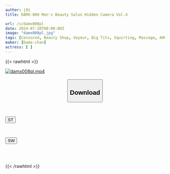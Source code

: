 ```yaml
---
author: j91
title: DAMX-008 Men's Beauty Salon Hidden Camera Vol.4

url: /v/damx008pl
date: 2024-07-20T00:00:00Z
image: "damx008pl.jpg"
tags: [Censored, Beauty Shop, Voyeur, Big Tits, Squirting, Massage, 4HR+	]
maker: [Dama-chan]
actress: [ ]
---
```



{{< rawhtml >}}

<div class="video" data-videoid="JDzqGbkDK3IjBgj">
    <a href="javascript:;">
        <img src="/v/damx008pl/damx008pl.jpg" width="WIDTH" height="HEIGHT" alt="damx008pl.mp4" loading="lazy">
    </a>
</div>

<script type="text/javascript" src="https://j91.asia/asset/on-demand-st.js"></script>

<br>
  <link rel="stylesheet" href="https://j91.asia/asset/bs5.css">
  
  <center>
  <button class="btn btn-primary" type="button" data-bs-toggle="collapse" data-bs-target=".multi-collapse" aria-expanded="false" aria-controls="multiCollapseExample1 multiCollapseExample2"><h2>Download</h2></button></center>
</p>
<div class="row">
  <div class="col">
    <div class="collapse multi-collapse" id="multiCollapseExample1">
      <div class="card card-body">
	      	      <br>
<div class="buttons">  
<p><a href="/v/damx008pl/st.html" target="_blank"><button class="btn-hover color-3"><i class="fa fa-download"></i> ST</button></a></p></div>
    </div>
  </div>
</div>
  <div class="col">
    <div class="collapse multi-collapse" id="multiCollapseExample2">
      <div class="card card-body">
	      <br>
<div class="buttons">
<p><a href="/v/damx008pl/sw.html" target="_blank"><button class="btn-hover color-2"><i class="fa fa-download"></i> SW</button></a></p></div>
<br><br>
      </div>
    </div>
  </div>
</div>

{{< /rawhtml >}}
